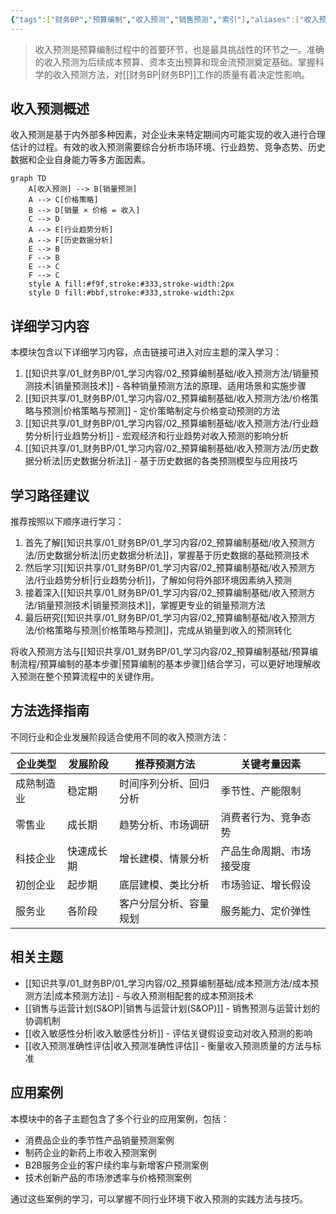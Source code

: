 ```yaml
---
{"tags":["财务BP","预算编制","收入预测","销售预测","索引"],"aliases":["收入预测方法索引","销售预测技术汇总"],"cssclasses":["财务知识"],"dg-publish":true,"permalink":"/知识共享/01_财务BP/01_学习内容/02_预算编制基础/收入预测方法/收入预测方法/","dgPassFrontmatter":true}
---
```




> 收入预测是预算编制过程中的首要环节，也是最具挑战性的环节之一。准确的收入预测为后续成本预算、资本支出预算和现金流预测奠定基础。掌握科学的收入预测方法，对[[财务BP\|财务BP]]工作的质量有着决定性影响。

## 收入预测概述

收入预测是基于内外部多种因素，对企业未来特定期间内可能实现的收入进行合理估计的过程。有效的收入预测需要综合分析市场环境、行业趋势、竞争态势、历史数据和企业自身能力等多方面因素。

```mermaid
graph TD
    A[收入预测] --> B[销量预测]
    A --> C[价格策略]
    B --> D[销量 × 价格 = 收入]
    C --> D
    A --> E[行业趋势分析]
    A --> F[历史数据分析]
    E --> B
    F --> B
    E --> C
    F --> C
    style A fill:#f9f,stroke:#333,stroke-width:2px
    style D fill:#bbf,stroke:#333,stroke-width:2px
```

## 详细学习内容

本模块包含以下详细学习内容，点击链接可进入对应主题的深入学习：

1. [[知识共享/01_财务BP/01_学习内容/02_预算编制基础/收入预测方法/销量预测技术\|销量预测技术]] - 各种销量预测方法的原理、适用场景和实施步骤
2. [[知识共享/01_财务BP/01_学习内容/02_预算编制基础/收入预测方法/价格策略与预测\|价格策略与预测]] - 定价策略制定与价格变动预测的方法
3. [[知识共享/01_财务BP/01_学习内容/02_预算编制基础/收入预测方法/行业趋势分析\|行业趋势分析]] - 宏观经济和行业趋势对收入预测的影响分析
4. [[知识共享/01_财务BP/01_学习内容/02_预算编制基础/收入预测方法/历史数据分析法\|历史数据分析法]] - 基于历史数据的各类预测模型与应用技巧

## 学习路径建议

推荐按照以下顺序进行学习：

1. 首先了解[[知识共享/01_财务BP/01_学习内容/02_预算编制基础/收入预测方法/历史数据分析法\|历史数据分析法]]，掌握基于历史数据的基础预测技术
2. 然后学习[[知识共享/01_财务BP/01_学习内容/02_预算编制基础/收入预测方法/行业趋势分析\|行业趋势分析]]，了解如何将外部环境因素纳入预测
3. 接着深入[[知识共享/01_财务BP/01_学习内容/02_预算编制基础/收入预测方法/销量预测技术\|销量预测技术]]，掌握更专业的销量预测方法
4. 最后研究[[知识共享/01_财务BP/01_学习内容/02_预算编制基础/收入预测方法/价格策略与预测\|价格策略与预测]]，完成从销量到收入的预测转化

将收入预测方法与[[知识共享/01_财务BP/01_学习内容/02_预算编制基础/预算编制流程/预算编制的基本步骤\|预算编制的基本步骤]]结合学习，可以更好地理解收入预测在整个预算流程中的关键作用。

## 方法选择指南

不同行业和企业发展阶段适合使用不同的收入预测方法：

| 企业类型 | 发展阶段 | 推荐预测方法 | 关键考量因素 |
|---------|---------|------------|------------|
| 成熟制造业 | 稳定期 | 时间序列分析、回归分析 | 季节性、产能限制 |
| 零售业 | 成长期 | 趋势分析、市场调研 | 消费者行为、竞争态势 |
| 科技企业 | 快速成长期 | 增长建模、情景分析 | 产品生命周期、市场接受度 |
| 初创企业 | 起步期 | 底层建模、类比分析 | 市场验证、增长假设 |
| 服务业 | 各阶段 | 客户分层分析、容量规划 | 服务能力、定价弹性 |

## 相关主题

- [[知识共享/01_财务BP/01_学习内容/02_预算编制基础/成本预测方法/成本预测方法\|成本预测方法]] - 与收入预测相配套的成本预测技术
- [[销售与运营计划(S&OP)\|销售与运营计划(S&OP)]] - 销售预测与运营计划的协调机制
- [[收入敏感性分析\|收入敏感性分析]] - 评估关键假设变动对收入预测的影响
- [[收入预测准确性评估\|收入预测准确性评估]] - 衡量收入预测质量的方法与标准

## 应用案例

本模块中的各子主题包含了多个行业的应用案例，包括：
- 消费品企业的季节性产品销量预测案例
- 制药企业的新药上市收入预测案例
- B2B服务企业的客户续约率与新增客户预测案例
- 技术创新产品的市场渗透率与价格预测案例

通过这些案例的学习，可以掌握不同行业环境下收入预测的实践方法与技巧。 